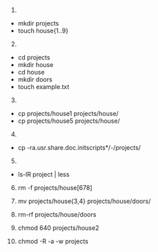 1.
* mkdir projects
* touch house{1..9}

2.
* cd projects
* mkdir house
* cd house
* mkdir doors
* touch example.txt

3.
* cp projects/house1 projects/house/
* cp projects/house5 projects/house/

4.
* cp -ra.usr.share.doc.initscripts*/-/projects/

5.
* ls-lR project | less

6. rm -f projects/house[678]

7. mv projects/house{3,4} projects/house/doors/

8. rm-rf projects/house/doors

9. chmod 640 projects/house2

10. chmod -R -a -w projects
